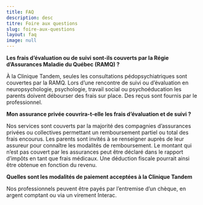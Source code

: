 ```yaml
---
title: FAQ
description: desc
titre: Foire aux questions
slug: foire-aux-questions
layout: faq
image: null
---
```

**Les frais d’évaluation ou de suivi sont-ils couverts par la Régie d’Assurances
Maladie du Québec (RAMQ) ?**

À la Clinique Tandem, seules les consultations pédopsychiatriques sont couvertes par la RAMQ. Lors d’une rencontre de suivi ou d’évaluation en neuropsychologie, psychologie, travail social ou psychoéducation les parents doivent débourser des frais sur place. Des reçus sont fournis par le professionnel. 

**Mon assurance privée couvrira-t-elle les frais d’évaluation et de suivi ?**

Nos services sont couverts par la majorité des compagnies d’assurances privées ou collectives permettant un remboursement partiel ou total des frais encourus. Les parents sont invités à se renseigner auprès de leur assureur pour connaître les modalités de remboursement. Le montant qui n’est pas couvert par les assurances peut être déclaré dans le rapport d’impôts en tant que frais médicaux. Une déduction fiscale pourrait ainsi être obtenue en fonction du revenu. 

**Quelles sont les modalités de paiement acceptées à la Clinique Tandem**

Nos professionnels peuvent être payés par
l’entremise d’un chèque, en argent comptant ou via un virement Interac.
